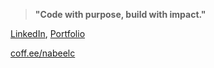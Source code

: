 > **"Code with purpose, build with impact."**

[LinkedIn](https://www.linkedin.com/in/muhammed-nabeel-b71279254/), [Portfolio](https://nabeelncz.super.site)

[coff.ee/nabeelc](https://coff.ee/nabeelc)
